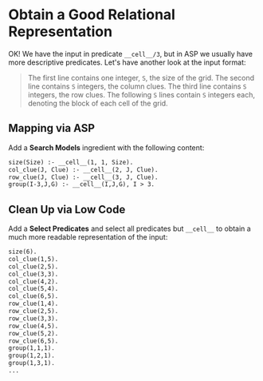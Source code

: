 # Obtain a Good Relational Representation

OK! We have the input in predicate `__cell__/3`, but in ASP we usually have more descriptive predicates.
Let's have another look at the input format:

> The first line contains one integer, `S`, the size of the grid.
> The second line contains `S` integers, the column clues.
> The third line contains `S` integers, the row clues.
> The following `S` lines contain `S` integers each, denoting the block of each cell of the grid.


## Mapping via ASP

Add a **Search Models** ingredient with the following content:
```asp
size(Size) :- __cell__(1, 1, Size).
col_clue(J, Clue) :- __cell__(2, J, Clue).
row_clue(J, Clue) :- __cell__(3, J, Clue).
group(I-3,J,G) :- __cell__(I,J,G), I > 3.
```

## Clean Up via Low Code

Add a **Select Predicates** and select all predicates but `__cell__` to obtain a much more readable representation of the input:
```asp
size(6).
col_clue(1,5).
col_clue(2,5).
col_clue(3,3).
col_clue(4,2).
col_clue(5,4).
col_clue(6,5).
row_clue(1,4).
row_clue(2,5).
row_clue(3,3).
row_clue(4,5).
row_clue(5,2).
row_clue(6,5).
group(1,1,1).
group(1,2,1).
group(1,3,1).
...
```